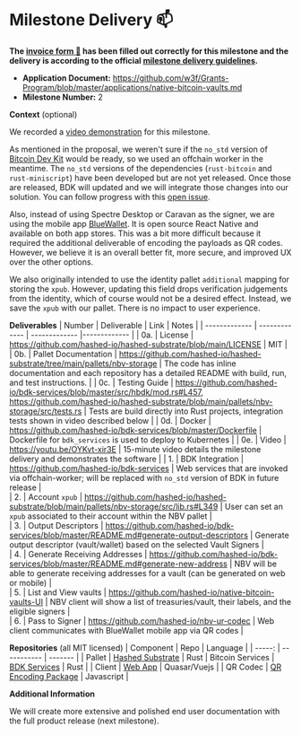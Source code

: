 # Milestone Delivery :mailbox:

**The [invoice form :pencil:](https://docs.google.com/forms/d/e/1FAIpQLSfmNYaoCgrxyhzgoKQ0ynQvnNRoTmgApz9NrMp-hd8mhIiO0A/viewform) has been filled out correctly for this milestone and the delivery is according to the official [milestone delivery guidelines](https://github.com/w3f/Grants-Program/blob/master/docs/milestone-deliverables-guidelines.md).**  

* **Application Document:** https://github.com/w3f/Grants-Program/blob/master/applications/native-bitcoin-vaults.md
* **Milestone Number:** 2

**Context** (optional)

We recorded a [video demonstration](https://us02web.zoom.us/rec/share/E4aqWkYK7n_f9tbmf5BNTqGMPW7NECOmkcY18iK5ZttHfWNLZeZ0JlAN3S-zpFOB.0QgU4C_WrzCEUS9Z?startTime=1665605589000) for this milestone.

As mentioned in the proposal, we weren't sure if the `no_std` version of [Bitcoin Dev Kit](https://github.com/bitcoindevkit) would be ready, so we used an offchain worker in the meantime. The `no_std` versions of the dependencies (`rust-bitcoin` and `rust-miniscript`) have been developed but are not yet released. Once those are released, BDK will updated and we will integrate those changes into our solution. You can follow progress with this [open issue](https://github.com/bitcoindevkit/bdk/issues/205).

Also, instead of using Spectre Desktop or Caravan as the signer, we are using the mobile app [BlueWallet](https://github.com/BlueWallet). It is open source React Native and available on both app stores. This was a bit more difficult because it required the additional deliverable of encoding the payloads as QR codes. However, we believe it is an overall better fit, more secure, and improved UX over the other options.

We also originally intended to use the identity pallet `additional` mapping for storing the `xpub`. However, updating this field drops verification judgements from the identity, which of course would not be a desired effect. Instead, we save the `xpub` with our pallet. There is no impact to user experience.

**Deliverables**
| Number | Deliverable | Link | Notes |
| ------------- | ------------- | ------------- |------------- |
| 0a. | License | https://github.com/hashed-io/hashed-substrate/blob/main/LICENSE  | MIT |
| 0b. | Pallet Documentation | https://github.com/hashed-io/hashed-substrate/tree/main/pallets/nbv-storage | The code has inline documentation and each repository has a detailed README with build, run, and test instructions. |
| 0c. | Testing Guide | https://github.com/hashed-io/bdk-services/blob/master/src/hbdk/mod.rs#L457, https://github.com/hashed-io/hashed-substrate/blob/main/pallets/nbv-storage/src/tests.rs  | Tests are build directly into Rust projects, integration tests shown in video described below |
| 0d. | Docker | https://github.com/hashed-io/bdk-services/blob/master/Dockerfile | Dockerfile for `bdk_services` is used to deploy to Kubernetes |
| 0e. | Video | https://youtu.be/OYKvt-xir3E  | 15-minute video details the milestone delivery and demonstrates the software  |
| 1. | BDK Integration | https://github.com/hashed-io/bdk-services | Web services that are invoked via offchain-worker; will be replaced with `no_std` version of BDK in future release |  
| 2. | Account `xpub` | https://github.com/hashed-io/hashed-substrate/blob/main/pallets/nbv-storage/src/lib.rs#L349 | User can set an `xpub` associated to their account within the NBV pallet |  
| 3. | Output Descriptors | https://github.com/hashed-io/bdk-services/blob/master/README.md#generate-output-descriptors | Generate output descriptor (vault/wallet) based on the selected Vault Signers |  
| 4. | Generate Receiving Addresses | https://github.com/hashed-io/bdk-services/blob/master/README.md#generate-new-address | NBV will be able to generate receiving addresses for a vault (can be generated on web or mobile) |  
| 5. | List and View vaults | https://github.com/hashed-io/native-bitcoin-vaults-UI | NBV client will show a list of treasuries/vault, their labels, and the eligible signers |  
| 6. | Pass to Signer | https://github.com/hashed-io/nbv-ur-codec | Web client communicates with BlueWallet mobile app via QR codes |  

**Repositories** 
(all MIT licensed)
| Component | Repo | Language |
| -----: | ----------- | ------- |
| Pallet | [Hashed Substrate](https://github.com/hashed-io/hashed-substrate/tree/main/pallets/nbv-storage) | Rust
| Bitcoin Services | [BDK Services](https://github.com/hashed-io/bdk-services) | Rust |
| Client | [Web App](https://github.com/hashed-io/native-bitcoin-vaults-UI) | Quasar/Vuejs |
| QR Codec | [QR Encoding Package](https://github.com/hashed-io/nbv-ur-codec) | Javascript |


**Additional Information**

We will create more extensive and polished end user documentation with the full product release (next milestone).
